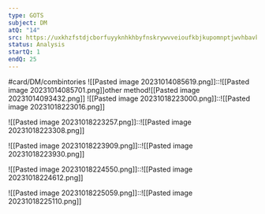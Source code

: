 ```yaml
---
type: GOTS
subject: DM
atQ: "14"
src: https://uxkhzfstdjcborfuyyknhkhbyfnskrywvveioufkbjkupomnptjwvhbavkysuhi.vercel.app/gateoverflow.in/quiz/results.html?exam_id=318
status: Analysis
startQ: 1
endQ: 25
---
```

#card/DM/combintories 
![[Pasted image 20231014085619.png]]::![[Pasted image 20231014085701.png]]other method![[Pasted image 20231014093432.png]] <!--SR:!2023-11-15,17,290-->
![[Pasted image 20231018223000.png]]::![[Pasted image 20231018223016.png]] <!--SR:!2023-11-13,15,290-->

![[Pasted image 20231018223257.png]]::![[Pasted image 20231018223308.png]] <!--SR:!2023-11-12,14,298-->

![[Pasted image 20231018223909.png]]::![[Pasted image 20231018223930.png]] <!--SR:!2023-11-14,16,290-->



![[Pasted image 20231018224550.png]]::![[Pasted image 20231018224612.png]] <!--SR:!2023-11-11,13,290-->


![[Pasted image 20231018225059.png]]::![[Pasted image 20231018225110.png]] <!--SR:!2023-11-23,16,270-->